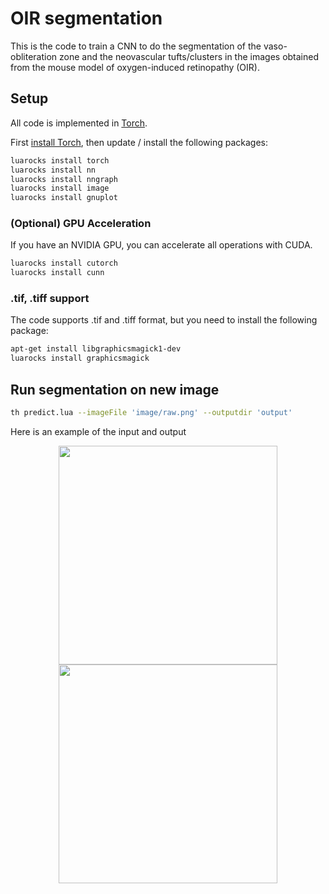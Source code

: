 # OIR segmentation

This is the code to train a CNN to do the segmentation of the vaso-obliteration zone and the neovascular tufts/clusters in the images obtained from the mouse model of oxygen-induced retinopathy (OIR).

## Setup
All code is implemented in [Torch](http://torch.ch/).

First [install Torch](http://torch.ch/docs/getting-started.html#installing-torch), then
update / install the following packages:

```bash
luarocks install torch
luarocks install nn
luarocks install nngraph
luarocks install image
luarocks install gnuplot
```

### (Optional) GPU Acceleration

If you have an NVIDIA GPU, you can accelerate all operations with CUDA.

```bash
luarocks install cutorch
luarocks install cunn
```

### .tif, .tiff support
The code supports .tif and .tiff format, but you need to install the following package:

```bash
apt-get install libgraphicsmagick1-dev
luarocks install graphicsmagick
```

## Run segmentation on new image

```bash
th predict.lua --imageFile 'image/raw.png' --outputdir 'output'
```

Here is an example of the input and output
<div align='center'>
  <img src='sample/raw.png' height='350px'>
  <img src='sample/predict.png' height="350px">
</div>
